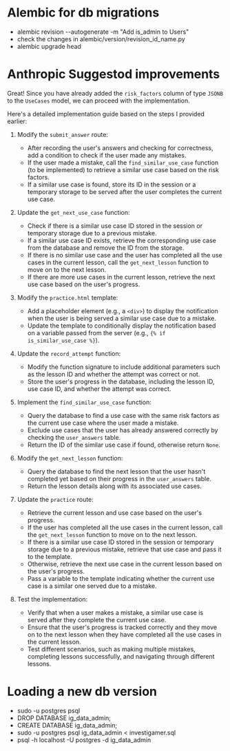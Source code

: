 # Alembic for db migrations
- alembic revision --autogenerate -m "Add is_admin to Users"
- check the changes in alembic/version/revision_id_name.py
- alembic upgrade head


# Anthropic Suggestod improvements
Great! Since you have already added the `risk_factors` column of type `JSONB` to the `UseCases` model, we can proceed with the implementation.

Here's a detailed implementation guide based on the steps I provided earlier:

1. Modify the `submit_answer` route:
   - After recording the user's answers and checking for correctness, add a condition to check if the user made any mistakes.
   - If the user made a mistake, call the `find_similar_use_case` function (to be implemented) to retrieve a similar use case based on the risk factors.
   - If a similar use case is found, store its ID in the session or a temporary storage to be served after the user completes the current use case.

2. Update the `get_next_use_case` function:
   - Check if there is a similar use case ID stored in the session or temporary storage due to a previous mistake.
   - If a similar use case ID exists, retrieve the corresponding use case from the database and remove the ID from the storage.
   - If there is no similar use case and the user has completed all the use cases in the current lesson, call the `get_next_lesson` function to move on to the next lesson.
   - If there are more use cases in the current lesson, retrieve the next use case based on the user's progress.

3. Modify the `practice.html` template:
   - Add a placeholder element (e.g., a `<div>`) to display the notification when the user is being served a similar use case due to a mistake.
   - Update the template to conditionally display the notification based on a variable passed from the server (e.g., `{% if is_similar_use_case %}`).

4. Update the `record_attempt` function:
   - Modify the function signature to include additional parameters such as the lesson ID and whether the attempt was correct or not.
   - Store the user's progress in the database, including the lesson ID, use case ID, and whether the attempt was correct.

5. Implement the `find_similar_use_case` function:
   - Query the database to find a use case with the same risk factors as the current use case where the user made a mistake.
   - Exclude use cases that the user has already answered correctly by checking the `user_answers` table.
   - Return the ID of the similar use case if found, otherwise return `None`.

6. Modify the `get_next_lesson` function:
   - Query the database to find the next lesson that the user hasn't completed yet based on their progress in the `user_answers` table.
   - Return the lesson details along with its associated use cases.

7. Update the `practice` route:
   - Retrieve the current lesson and use case based on the user's progress.
   - If the user has completed all the use cases in the current lesson, call the `get_next_lesson` function to move on to the next lesson.
   - If there is a similar use case ID stored in the session or temporary storage due to a previous mistake, retrieve that use case and pass it to the template.
   - Otherwise, retrieve the next use case in the current lesson based on the user's progress.
   - Pass a variable to the template indicating whether the current use case is a similar one served due to a mistake.

8. Test the implementation:
   - Verify that when a user makes a mistake, a similar use case is served after they complete the current use case.
   - Ensure that the user's progress is tracked correctly and they move on to the next lesson when they have completed all the use cases in the current lesson.
   - Test different scenarios, such as making multiple mistakes, completing lessons successfully, and navigating through different lessons.


# Loading a new db version
- sudo -u postgres psql
- DROP DATABASE ig_data_admin;
- CREATE DATABASE ig_data_admin;
- sudo -u postgres psql ig_data_admin < investigamer.sql
- psql -h localhost -U postgres -d ig_data_admin
